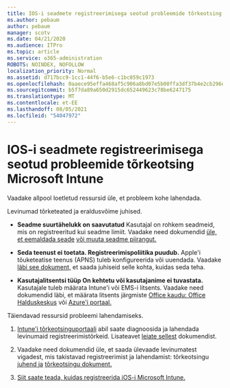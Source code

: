 ```yaml
---
title: IOS-i seadmete registreerimisega seotud probleemide tõrkeotsing Microsoft Intune
ms.author: pebaum
author: pebaum
manager: scotv
ms.date: 04/21/2020
ms.audience: ITPro
ms.topic: article
ms.service: o365-administration
ROBOTS: NOINDEX, NOFOLLOW
localization_priority: Normal
ms.assetid: d717bcc9-1cc1-44f6-b5e6-c1bc059c1973
ms.openlocfilehash: 0aaece95effa468af5c906a8bd07e5b00ffa3df37b4e2cb296d64108efec94e9
ms.sourcegitcommit: b5f7da89a650d2915dc652449623c78be6247175
ms.translationtype: MT
ms.contentlocale: et-EE
ms.lasthandoff: 08/05/2021
ms.locfileid: "54047972"
---
```

# <a name="troubleshoot-issues-with-enrolling-ios-devices-in-microsoft-intune"></a>IOS-i seadmete registreerimisega seotud probleemide tõrkeotsing Microsoft Intune

Vaadake allpool loetletud ressursid üle, et probleem kohe lahendada. 
  
Levinumad tõrketeated ja eraldusvõime juhised.
  
- **Seadme suurtähelukk on saavutatud** Kasutajal on rohkem seadmeid, mis on registreeritud kui seadme limiit. Vaadake need dokumendid [üle, et eemaldada seade](https://docs.microsoft.com/intune/devices-wipe) [või muuta seadme piirangut.](https://docs.microsoft.com/intune/enrollment-restrictions-set#set-device-limit-restrictions)
    
- **Seda teenust ei toetata. Registreerimispoliitika puudub.** Apple'i tõuketeatise teenus (APNS) tuleb konfigureerida või uuendada. Vaadake [läbi see dokument,](https://docs.microsoft.com/intune/apple-mdm-push-certificate-get) et saada juhiseid selle kohta, kuidas seda teha. 
    
- **Kasutajalitsentsi tüüp On kehtetu või kasutajanime ei tuvastata.** Kasutajale tuleb määrata Intune'i või EMS-i litsents. Vaadake need dokumendid läbi, et määrata litsents järgmiste [Office kaudu: Office Halduskeskus](https://docs.microsoft.com/intune/licenses-assign) või [Azure'i portaal.](https://docs.microsoft.com/azure/active-directory/license-users-groups)
    
Täiendavad ressursid probleemi lahendamiseks.
  
1. [Intune'i tõrkeotsinguportaali](https://devicemanagement.microsoft.com/#blade/Microsoft_Intune_DeviceSettings/TroubleshootBlade) abil saate diagnoosida ja lahendada levinumaid registreerimistõrkeid. Lisateavet [leiate sellest](https://docs.microsoft.com/intune/help-desk-operators) dokumendist. 
    
2. Vaadake need dokumendid üle, et saada ülevaade levinumatest vigadest, mis takistavad registreerimist ja lahendamist: tõrkeotsingu [juhend ja](https://support.microsoft.com/help/4039809/troubleshooting-ios-device-enrollment-in-intune) [tõrkeotsingu dokument.](https://docs.microsoft.com/troubleshoot/mem/intune/troubleshoot-device-enrollment-in-intune)
    
3. [Siit saate teada, kuidas registreerida iOS-i Microsoft Intune.](https://docs.microsoft.com/intune/ios-enroll)
    


